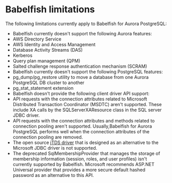 # Babelfish limitations<a name="babelfish-limitations"></a>

 The following limitations currently apply to Babelfish for Aurora PostgreSQL: 
+  Babelfish currently doesn't support the following Aurora features: 
  +  AWS Directory Service 
  +  AWS Identity and Access Management 
  +  Database Activity Streams \(DAS\) 
  +  Kerberos 
  +  Query plan management \(QPM\) 
  +  Salted challenge response authentication mechanism \(SCRAM\) 
+  Babelfish currently doesn't support the following PostgreSQL features: 
  +  pg\_dump/pg\_restore utility to move a database from one Aurora PostgreSQL DB cluster to another 
  +  pg\_stat\_statement extension 
+  Babelfish doesn't provide the following client driver API support: 
  +  API requests with the connection attributes related to Microsoft Distributed Transaction Coordinator \(MSDTC\) aren't supported\. These include XA calls by the SQLServerXAResource class in the SQL server JDBC driver\. 
  +  API requests with the connection attributes and methods related to connection pooling aren't supported\. Usually,Babelfish for Aurora PostgreSQL performs well when the connection attributes of the connection pooling are removed\. 
+ The open source [jTDS driver](https://github.com/milesibastos/jTDS/) that is designed as an alternative to the Microsoft JDBC driver is not supported\.
+  The deprecated SqlMembershipProvider that manages the storage of membership information \(session, roles, and user profiles\) isn't currently supported by Babelfish\. Microsoft recommends ASP\.NET Universal provider that provides a more secure default hashed password as an alternative to this API\. 